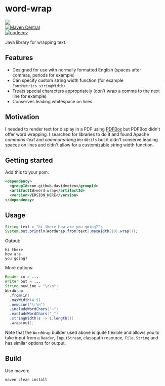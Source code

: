 # word-wrap
<a href="https://travis-ci.org/davidmoten/word-wrap"><img src="https://travis-ci.org/davidmoten/word-wrap.svg"/></a><br/>
[![Maven Central](https://maven-badges.herokuapp.com/maven-central/com.github.davidmoten/word-wrap/badge.svg?style=flat)](https://maven-badges.herokuapp.com/maven-central/com.github.davidmoten/word-wrap)<br/>
[![codecov](https://codecov.io/gh/davidmoten/word-wrap/branch/master/graph/badge.svg)](https://codecov.io/gh/davidmoten/word-wrap)

Java library for wrapping text.

## Features
* Designed for use with normally formatted English (spaces after commas, periods for example)
* Can specify custom string width function (for example `FontMetrics.stringWidth`)
* Treats special characters appropriately (don't wrap a comma to the next line for example)
* Conserves leading whitespace on lines

## Motivation
I needed to render text for display in a PDF using [PDFBox](https://pdfbox.apache.org/) but PDFBox didn't offer word wrapping. I searched for libraries to do it and found Apache *commons-text* and *commons-lang* `WordUtils` but it didn't conserve leading spaces on lines and didn't allow for a customizable string width function. 

## Getting started
Add this to your pom:

```xml
<dependency>
  <groupId>com.github.davidmoten</groupId>
  <artifactId>word-wrap</artifactId>
  <version>VERSION_HERE</version>
</dependency>
```

## Usage
```java
String text = "hi there how are you going?";
System.out.println(WordWrap.from(text).maxWidth(10).wrap());
```
Output:
```
hi there
how are
you going?
```
More options:

```java
Reader in = ...
Writer out = ...
String newLine = "\r\n";
WordWrap
  .from(in)
  .maxWidth(4.5)
  .newLine("\r\n")
  .includeWordChars("~")
  .excludeWordChars("_")
  .stringWidth(s -> s.length())
  .wrap(out);
```

Note that the `WordWrap` builder used above is quite flexible and allows you to take input from a `Reader`, `InputStream`, classpath resource, `File`, `String` and has similar options for output.

## Build
Use maven:
```bash
maven clean install
```

